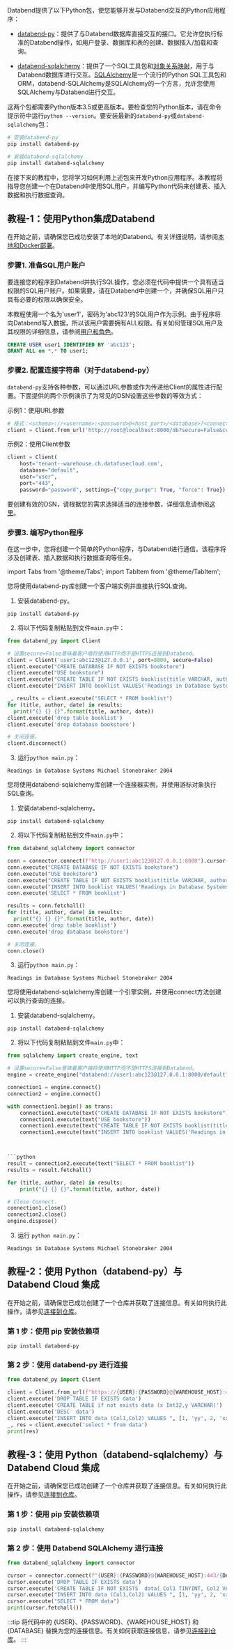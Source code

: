 Databend提供了以下Python包，使您能够开发与Databend交互的Python应用程序：

- [databend-py](https://github.com/databendcloud/databend-py)：提供了与Databend数据库直接交互的接口。它允许您执行标准的Databend操作，如用户登录、数据库和表的创建、数据插入/加载和查询。

- [databend-sqlalchemy](https://github.com/databendcloud/databend-sqlalchemy)：提供了一个SQL工具包和[对象关系映射](https://en.wikipedia.org/wiki/Object%E2%80%93relational_mapping)，用于与Databend数据库进行交互。[SQLAlchemy](https://www.sqlalchemy.org/)是一个流行的Python SQL工具包和ORM，databend-SQLAlchemy是SQLAlchemy的一个方言，允许您使用SQLAlchemy与Databend进行交互。

这两个包都需要Python版本3.5或更高版本。要检查您的Python版本，请在命令提示符中运行`python --version`。要安装最新的`databend-py`或`databend-sqlalchemy`包：

```bash
# 安装databend-py
pip install databend-py

# 安装databend-sqlalchemy
pip install databend-sqlalchemy
```

在接下来的教程中，您将学习如何利用上述包来开发Python应用程序。本教程将指导您创建一个在Databend中使用SQL用户，并编写Python代码来创建表、插入数据和执行数据查询。

## 教程-1：使用Python集成Databend

在开始之前，请确保您已成功安装了本地的Databend。有关详细说明，请参阅[本地和Docker部署](/doc/deploy/deploying-local)。

### 步骤1. 准备SQL用户账户

要连接您的程序到Databend并执行SQL操作，您必须在代码中提供一个具有适当权限的SQL用户账户。如果需要，请在Databend中创建一个，并确保SQL用户只具有必要的权限以确保安全。

本教程使用一个名为'user1'，密码为'abc123'的SQL用户作为示例。由于程序将向Databend写入数据，所以该用户需要拥有ALL权限。有关如何管理SQL用户及其权限的详细信息，请参阅[用户和角色](/sql/sql-commands/ddl/user/)。

```sql
CREATE USER user1 IDENTIFIED BY 'abc123';
GRANT ALL on *.* TO user1;
```

### 步骤2. 配置连接字符串（对于databend-py）

`databend-py`支持各种参数，可以通过URL参数或作为传递给Client的属性进行配置。下面提供的两个示例演示了为常见的DSN设置这些参数的等效方式：

示例1：使用URL参数

```python
# 格式：<schema>://<username>:<password>@<host_port>/<database>?<connection_params>
client = Client.from_url('http://root@localhost:8000/db?secure=False&copy_purge=True&debug=True')
```

示例2：使用Client参数

```python
client = Client(
    host='tenant--warehouse.ch.datafusecloud.com',
    database="default",
    user="user",
    port="443",
    password="password", settings={"copy_purge": True, "force": True})
```

要创建有效的DSN，请根据您的需求选择适当的连接参数，详细信息请参阅[这里](https://github.com/databendcloud/databend-py/blob/main/docs/connection.md)。

### 步骤3. 编写Python程序

在这一步中，您将创建一个简单的Python程序，与Databend进行通信。该程序将涉及创建表、插入数据和执行数据查询等任务。

import Tabs from '@theme/Tabs';
import TabItem from '@theme/TabItem';

<Tabs groupId="python">
<TabItem value="databend-py" label="databend-py">

您将使用databend-py库创建一个客户端实例并直接执行SQL查询。

1. 安装databend-py。

```shell
pip install databend-py
```

2. 将以下代码复制粘贴到文件`main.py`中：

```python title='main.py'
from databend_py import Client

# 设置secure=False意味着客户端将使用HTTP而不是HTTPS连接到Databend。
client = Client('user1:abc123@127.0.0.1', port=8000, secure=False)
client.execute("CREATE DATABASE IF NOT EXISTS bookstore")
client.execute("USE bookstore")
client.execute("CREATE TABLE IF NOT EXISTS booklist(title VARCHAR, author VARCHAR, date VARCHAR)")
client.execute("INSERT INTO booklist VALUES('Readings in Database Systems', 'Michael Stonebraker', '2004')")

_, results = client.execute("SELECT * FROM booklist")
for (title, author, date) in results:
  print("{} {} {}".format(title, author, date))
client.execute('drop table booklist')
client.execute('drop database bookstore')

# 关闭连接。
client.disconnect()
```

3. 运行`python main.py`：

```text
Readings in Database Systems Michael Stonebraker 2004
```
</TabItem>

<TabItem value="databend-sqlalchemy with Object" label="databend-sqlalchemy (Connector)">

您将使用databend-sqlalchemy库创建一个连接器实例，并使用游标对象执行SQL查询。

1. 安装databend-sqlalchemy。

```shell
pip install databend-sqlalchemy
```

2. 将以下代码复制粘贴到文件`main.py`中：

```python title='main.py'
from databend_sqlalchemy import connector

conn = connector.connect(f"http://user1:abc123@127.0.0.1:8000").cursor()
conn.execute("CREATE DATABASE IF NOT EXISTS bookstore")
conn.execute("USE bookstore")
conn.execute("CREATE TABLE IF NOT EXISTS booklist(title VARCHAR, author VARCHAR, date VARCHAR)")
conn.execute("INSERT INTO booklist VALUES('Readings in Database Systems', 'Michael Stonebraker', '2004')")
conn.execute('SELECT * FROM booklist')

results = conn.fetchall()
for (title, author, date) in results:
  print("{} {} {}".format(title, author, date))
conn.execute('drop table booklist')
conn.execute('drop database bookstore')

# 关闭连接。
conn.close()
```

3. 运行`python main.py`：

```text
Readings in Database Systems Michael Stonebraker 2004
```
</TabItem>

<TabItem value="databend-sqlalchemy with Engine" label="databend-sqlalchemy (Engine)">

您将使用databend-sqlalchemy库创建一个引擎实例，并使用connect方法创建可以执行查询的连接。

1. 安装databend-sqlalchemy。

```shell
pip install databend-sqlalchemy
```

2. 将以下代码复制粘贴到文件`main.py`中：

```python title='main.py'
from sqlalchemy import create_engine, text

# 设置secure=False意味着客户端将使用HTTP而不是HTTPS连接到Databend。
engine = create_engine("databend://user1:abc123@127.0.0.1:8000/default?secure=False")

connection1 = engine.connect()
connection2 = engine.connect()

with connection1.begin() as trans:
    connection1.execute(text("CREATE DATABASE IF NOT EXISTS bookstore"))
    connection1.execute(text("USE bookstore"))
    connection1.execute(text("CREATE TABLE IF NOT EXISTS booklist(title VARCHAR, author VARCHAR, date VARCHAR)"))
    connection1.execute(text("INSERT INTO booklist VALUES('Readings in Database Systems', 'Michael Stonebraker', '2004')"))



```python
result = connection2.execute(text("SELECT * FROM booklist"))
results = result.fetchall()

for (title, author, date) in results:
    print("{} {} {}".format(title, author, date))

# Close Connect.
connection1.close()
connection2.close()
engine.dispose()
```

3. 运行 `python main.py`：

```text
Readings in Database Systems Michael Stonebraker 2004
```
</TabItem>
</Tabs>

## 教程-2：使用 Python（databend-py）与 Databend Cloud 集成

在开始之前，请确保您已成功创建了一个仓库并获取了连接信息。有关如何执行此操作，请参见[连接到仓库](/doc/cloud/using-databend-cloud/warehouses#connecting)。

### 第 1 步：使用 pip 安装依赖项

```shell
pip install databend-py
```

### 第 2 步：使用 databend-py 进行连接

```python
from databend_py import Client

client = Client.from_url(f"https://{USER}:{PASSWORD}@{WAREHOUSE_HOST}:443/{DATABASE}")
client.execute('DROP TABLE IF EXISTS data')
client.execute('CREATE TABLE if not exists data (x Int32,y VARCHAR)')
client.execute('DESC  data')
client.execute("INSERT INTO data (Col1,Col2) VALUES ", [1, 'yy', 2, 'xx'])
_, res = client.execute('select * from data')
print(res)
```

## 教程-3：使用 Python（databend-sqlalchemy）与 Databend Cloud 集成

在开始之前，请确保您已成功创建了一个仓库并获取了连接信息。有关如何执行此操作，请参见[连接到仓库](/doc/cloud/using-databend-cloud/warehouses#connecting)。

### 第 1 步：使用 pip 安装依赖项

```shell
pip install databend-sqlalchemy
```

### 第 2 步：使用 Databend SQLAlchemy 进行连接

```python
from databend_sqlalchemy import connector

cursor = connector.connect(f"{USER}:{PASSWORD}@{WAREHOUSE_HOST}:443/{DATABASE}?secure=true").cursor()
cursor.execute('DROP TABLE IF EXISTS data')
cursor.execute('CREATE TABLE IF NOT EXISTS  data( Col1 TINYINT, Col2 VARCHAR )')
cursor.execute("INSERT INTO data (Col1,Col2) VALUES ", [1, 'yy', 2, 'xx'])
cursor.execute("SELECT * FROM data")
print(cursor.fetchall())
```

:::tip
将代码中的 {USER}、{PASSWORD}、{WAREHOUSE_HOST} 和 {DATABASE} 替换为您的连接信息。有关如何获取连接信息，请参见[连接到仓库](/doc/cloud/using-databend-cloud/warehouses#connecting)。
:::